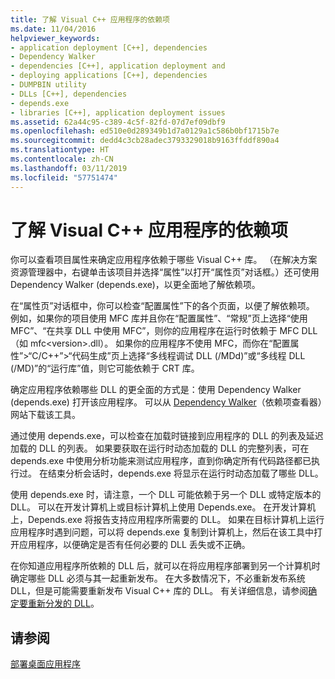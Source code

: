 ```yaml
---
title: 了解 Visual C++ 应用程序的依赖项
ms.date: 11/04/2016
helpviewer_keywords:
- application deployment [C++], dependencies
- Dependency Walker
- dependencies [C++], application deployment and
- deploying applications [C++], dependencies
- DUMPBIN utility
- DLLs [C++], dependencies
- depends.exe
- libraries [C++], application deployment issues
ms.assetid: 62a44c95-c389-4c5f-82fd-07d7ef09dbf9
ms.openlocfilehash: ed510e0d289349b1d7a0129a1c586b0bf1715b7e
ms.sourcegitcommit: dedd4c3cb28adec3793329018b9163ffddf890a4
ms.translationtype: HT
ms.contentlocale: zh-CN
ms.lasthandoff: 03/11/2019
ms.locfileid: "57751474"
---
```

# <a name="understanding-the-dependencies-of-a-visual-c-application"></a>了解 Visual C++ 应用程序的依赖项

你可以查看项目属性来确定应用程序依赖于哪些 Visual C++ 库。 （在解决方案资源管理器中，右键单击该项目并选择“属性”以打开“属性页”对话框。）还可使用 Dependency Walker (depends.exe)，以更全面地了解依赖项。

在“属性页”对话框中，你可以检查“配置属性”下的各个页面，以便了解依赖项。 例如，如果你的项目使用 MFC 库并且你在“配置属性”、“常规”页上选择“使用 MFC”、“在共享 DLL 中使用 MFC”，则你的应用程序在运行时依赖于 MFC DLL（如 mfc\<version>.dll）。 如果你的应用程序不使用 MFC，而你在“配置属性”>“C/C++”>“代码生成”页上选择“多线程调试 DLL (/MDd)”或“多线程 DLL (/MD)”的“运行库”值，则它可能依赖于 CRT 库。

确定应用程序依赖哪些 DLL 的更全面的方式是：使用 Dependency Walker (depends.exe) 打开该应用程序。 可以从 [Dependency Walker](http://go.microsoft.com/fwlink/p/?LinkId=132640)（依赖项查看器）网站下载该工具。

通过使用 depends.exe，可以检查在加载时链接到应用程序的 DLL 的列表及延迟加载的 DLL 的列表。 如果要获取在运行时动态加载的 DLL 的完整列表，可在 depends.exe 中使用分析功能来测试应用程序，直到你确定所有代码路径都已执行过。 在结束分析会话时，depends.exe 将显示在运行时动态加载了哪些 DLL。

使用 depends.exe 时，请注意，一个 DLL 可能依赖于另一个 DLL 或特定版本的 DLL。 可以在开发计算机上或目标计算机上使用 Depends.exe。 在开发计算机上，Depends.exe 将报告支持应用程序所需要的 DLL。 如果在目标计算机上运行应用程序时遇到问题，可以将 depends.exe 复制到计算机上，然后在该工具中打开应用程序，以便确定是否有任何必要的 DLL 丢失或不正确。

在你知道应用程序所依赖的 DLL 后，就可以在将应用程序部署到另一个计算机时确定哪些 DLL 必须与其一起重新发布。 在大多数情况下，不必重新发布系统 DLL，但是可能需要重新发布 Visual C++ 库的 DLL。 有关详细信息，请参阅[确定要重新分发的 DLL](../ide/determining-which-dlls-to-redistribute.md)。

## <a name="see-also"></a>请参阅

[部署桌面应用程序](../ide/deploying-native-desktop-applications-visual-cpp.md)
